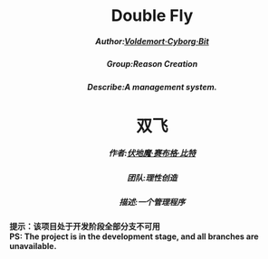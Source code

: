 <center>
    <h1>Double Fly</h1>
    <h5>Author:<a href="https://github.com/Voldemort230102">Voldemort·Cyborg·Bit</a></h5>
    <h5>Group:Reason Creation</h5>
    <h5>Describe:A management system.</h5>
</center>
<center>
    <h1>双飞</h1>
    <h5>作者:<a href="https://github.com/Voldemort230102">伏地魔·赛布格·比特</a></h5>
    <h5>团队:理性创造</h5>
    <h5>描述:一个管理程序</h5>
</center>
<strong>提示：该项目处于开发阶段全部分支不可用</strong>
<br>
<strong>PS: The project is in the development stage, and all branches are unavailable.</strong>
